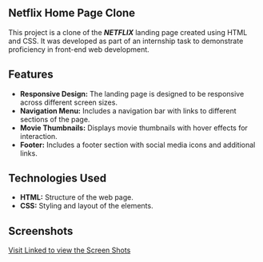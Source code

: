 ## Netflix Home Page Clone

This project is a clone of the <b><i>NETFLIX</i></b> landing page created using HTML and CSS. It was developed as part of an internship task to demonstrate proficiency in front-end web development.

## Features

- **Responsive Design:** The landing page is designed to be responsive across different screen sizes.
- **Navigation Menu:** Includes a navigation bar with links to different sections of the page.
- **Movie Thumbnails:** Displays movie thumbnails with hover effects for interaction.
- **Footer:** Includes a footer section with social media icons and additional links.

## Technologies Used

- **HTML:** Structure of the web page.
- **CSS:** Styling and layout of the elements.

## Screenshots

<a href="https://www.linkedin.com/feed/update/urn:li:activity:7220089755609219074/">Visit Linked to view the Screen Shots</a>
